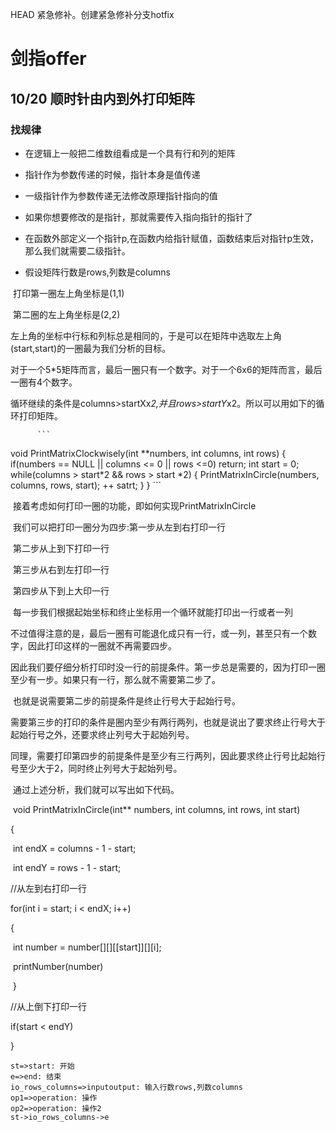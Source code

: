  HEAD
紧急修补。创建紧急修补分支hotfix
# 剑指offer

##  10/20 顺时针由内到外打印矩阵

### 找规律

* 在逻辑上一般把二维数组看成是一个具有行和列的矩阵
* 指针作为参数传递的时候，指针本身是值传递
* 一级指针作为参数传递无法修改原理指针指向的值
* 如果你想要修改的是指针，那就需要传入指向指针的指针了
* 在函数外部定义一个指针p,在函数内给指针赋值，函数结束后对指针p生效，那么我们就需要二级指针。

* 假设矩阵行数是rows,列数是columns

​             打印第一圈左上角坐标是(1,1)

​                     第二圈的左上角坐标是(2,2)

​            左上角的坐标中行标和列标总是相同的，于是可以在矩阵中选取左上角(start,start)的一圈最为我们分析的目标。

​           对于一个5*5矩阵而言，最后一圈只有一个数字。对于一个6x6的矩阵而言，最后一圈有4个数字。

​          循环继续的条件是columns>startXx*2,并且rows>startY*x2。所以可以用如下的循环打印矩阵。

          ```
void PrintMatrixClockwisely(int **numbers, int columns, int rows)
{
    if(numbers == NULL || columns <= 0 || rows <=0)
      return;
    int start = 0;
    while(columns > start*2 && rows > start *2)
    {
        PrintMatrixInCircle(numbers, columns, rows, start);
        ++ satrt;
    }
}
          ```

​        接着考虑如何打印一圈的功能，即如何实现PrintMatrixInCircle

​        我们可以把打印一圈分为四步:第一步从左到右打印一行

​                                                             第二步从上到下打印一行

​                                                             第三步从右到左打印一行

​                                                             第四步从下到上大印一行

​        每一步我们根据起始坐标和终止坐标用一个循环就能打印出一行或者一列

​        不过值得注意的是，最后一圈有可能退化成只有一行，或一列，甚至只有一个数字，因此打印这样的一圈就不再需要四步。

​        因此我们要仔细分析打印时没一行的前提条件。第一步总是需要的，因为打印一圈至少有一步。如果只有一行，那么就不需要第二步了。

​       也就是说需要第二步的前提条件是终止行号大于起始行号。

​       需要第三步的打印的条件是圈内至少有两行两列，也就是说出了要求终止行号大于起始行号之外，还要求终止列号大于起始列号。

​      同理，需要打印第四步的前提条件是至少有三行两列，因此要求终止行号比起始行号至少大于2，同时终止列号大于起始列号。

​      通过上述分析，我们就可以写出如下代码。

​     void PrintMatrixInCircle(int** numbers, int columns, int rows, int start)

{   

​     int endX  =  columns - 1 - start;

​    int endY  = rows - 1 - start;

   //从左到右打印一行

   for(int i = start; i < endX; i++)

   {

​    int  number = number[][][[start]][][i];

​    printNumber(number)

​    }

//从上倒下打印一行

if(start < endY)

}

``` flow
st=>start: 开始
e=>end: 结束
io_rows_columns=>inputoutput: 输入行数rows,列数columns
op1=>operation: 操作
op2=>operation: 操作2
st->io_rows_columns->e
```


